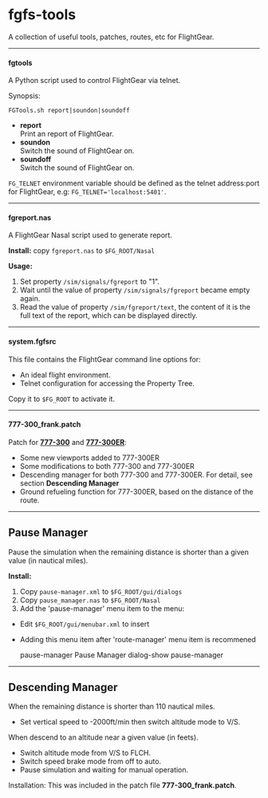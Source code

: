 fgfs-tools
==========

A collection of useful tools, patches, routes, etc for FlightGear.

---

#### fgtools

A Python script used to control FlightGear via telnet.

Synopsis:

	FGTools.sh report|soundon|soundoff

* __report__  
  Print an report of FlightGear.
* __soundon__  
  Switch the sound of FlightGear on.
* __soundoff__  
  Switch the sound of FlightGear on.

`FG_TELNET` environment variable should be defined as the telnet address:port for FlightGear, e.g: `FG_TELNET='localhost:5401'`.

---

#### fgreport.nas

A FlightGear Nasal script used to generate report.

__Install:__ copy `fgreport.nas` to `$FG_ROOT/Nasal`

__Usage:__

1. Set property `/sim/signals/fgreport` to "1".
2. Wait until the value of property `/sim/signals/fgreport` became empty again.
3. Read the value of property `/sim/fgreport/text`, the content of it is the full text of the report, which can be displayed directly.

---

#### system.fgfsrc

This file contains the FlightGear command line options for:

* An ideal flight environment.
* Telnet configuration for accessing the Property Tree.

Copy it to `$FG_ROOT` to activate it.

---

#### 777-300_frank.patch

Patch for [__777-300__](https://code.google.com/p/b773-flightgear/) and [__777-300ER__](https://code.google.com/p/b773-flightgear/):

* Some new viewports added to 777-300ER
* Some modifications to both 777-300 and 777-300ER
* Descending manager for both 777-300 and 777-300ER. For detail, see section __Descending Manager__
* Ground refueling function for 777-300ER, based on the distance of the route.

---

Pause Manager
-------------

Pause the simulation when the remaining distance is shorter than a given value (in nautical miles).

**Install:**

1. Copy `pause-manager.xml` to `$FG_ROOT/gui/dialogs`
2. Copy `pause_manager.nas` to `$FG_ROOT/Nasal`
3. Add the 'pause-manager' menu item to the menu:


* Edit `$FG_ROOT/gui/menubar.xml` to insert  
* Adding this menu item after 'route-manager' menu item is recommened

	
	<item>
		<name>pause-manager</name>
		<label>Pause Manager</label>
		<binding>
			<command>dialog-show</command>
			<dialog-name>pause-manager</dialog-name>
		</binding>
	</item>
	

---

Descending Manager
------------------

When the remaining distance is shorter than 110 nautical miles.

* Set vertical speed to -2000ft/min then switch altitude mode to V/S.

When descend to an altitude near a given value (in feets).

* Switch altitude mode from V/S to FLCH.
* Switch speed brake mode from off to auto.
* Pause simulation and waiting for manual operation.

Installation: This was included in the patch file **777-300_frank.patch**.

